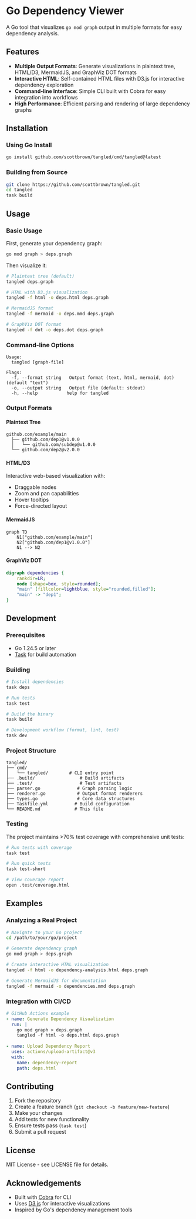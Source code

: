 # Go Dependency Viewer

A Go tool that visualizes `go mod graph` output in multiple formats for easy dependency analysis.

## Features

- **Multiple Output Formats**: Generate visualizations in plaintext tree, HTML/D3, MermaidJS, and GraphViz DOT formats
- **Interactive HTML**: Self-contained HTML files with D3.js for interactive dependency exploration
- **Command-line Interface**: Simple CLI built with Cobra for easy integration into workflows
- **High Performance**: Efficient parsing and rendering of large dependency graphs

## Installation

### Using Go Install

```bash
go install github.com/scottbrown/tangled/cmd/tangled@latest
```

### Building from Source

```bash
git clone https://github.com/scottbrown/tangled.git
cd tangled
task build
```

## Usage

### Basic Usage

First, generate your dependency graph:

```bash
go mod graph > deps.graph
```

Then visualize it:

```bash
# Plaintext tree (default)
tangled deps.graph

# HTML with D3.js visualization
tangled -f html -o deps.html deps.graph

# MermaidJS format
tangled -f mermaid -o deps.mmd deps.graph

# GraphViz DOT format
tangled -f dot -o deps.dot deps.graph
```

### Command-line Options

```
Usage:
  tangled [graph-file]

Flags:
  -f, --format string   Output format (text, html, mermaid, dot) (default "text")
  -o, --output string   Output file (default: stdout)
  -h, --help           help for tangled
```

### Output Formats

#### Plaintext Tree
```
github.com/example/main
  ├── github.com/dep1@v1.0.0
  │   └── github.com/subdep@v1.0.0
  └── github.com/dep2@v2.0.0
```

#### HTML/D3
Interactive web-based visualization with:
- Draggable nodes
- Zoom and pan capabilities
- Hover tooltips
- Force-directed layout

#### MermaidJS
```mermaid
graph TD
    N1["github.com/example/main"]
    N2["github.com/dep1@v1.0.0"]
    N1 --> N2
```

#### GraphViz DOT
```dot
digraph dependencies {
    rankdir=LR;
    node [shape=box, style=rounded];
    "main" [fillcolor=lightblue, style="rounded,filled"];
    "main" -> "dep1";
}
```

## Development

### Prerequisites

- Go 1.24.5 or later
- [Task](https://taskfile.dev/) for build automation

### Building

```bash
# Install dependencies
task deps

# Run tests
task test

# Build the binary
task build

# Development workflow (format, lint, test)
task dev
```

### Project Structure

```
tangled/
├── cmd/
│   └── tangled/        # CLI entry point
├── .build/                 # Build artifacts
├── .test/                  # Test artifacts
├── parser.go              # Graph parsing logic
├── renderer.go            # Output format renderers
├── types.go               # Core data structures
├── Taskfile.yml          # Build configuration
└── README.md             # This file
```

### Testing

The project maintains >70% test coverage with comprehensive unit tests:

```bash
# Run tests with coverage
task test

# Run quick tests
task test-short

# View coverage report
open .test/coverage.html
```

## Examples

### Analyzing a Real Project

```bash
# Navigate to your Go project
cd /path/to/your/go/project

# Generate dependency graph
go mod graph > deps.graph

# Create interactive HTML visualization
tangled -f html -o dependency-analysis.html deps.graph

# Generate MermaidJS for documentation
tangled -f mermaid -o dependencies.mmd deps.graph
```

### Integration with CI/CD

```yaml
# GitHub Actions example
- name: Generate Dependency Visualization
  run: |
    go mod graph > deps.graph
    tangled -f html -o deps.html deps.graph
    
- name: Upload Dependency Report
  uses: actions/upload-artifact@v3
  with:
    name: dependency-report
    path: deps.html
```

## Contributing

1. Fork the repository
2. Create a feature branch (`git checkout -b feature/new-feature`)
3. Make your changes
4. Add tests for new functionality
5. Ensure tests pass (`task test`)
6. Submit a pull request

## License

MIT License - see LICENSE file for details.

## Acknowledgements

- Built with [Cobra](https://github.com/spf13/cobra) for CLI
- Uses [D3.js](https://d3js.org/) for interactive visualizations
- Inspired by Go's dependency management tools
